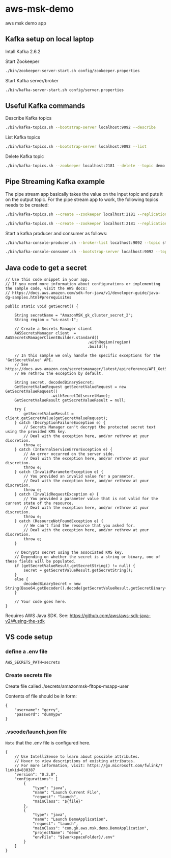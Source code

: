 # aws-msk-demo
aws msk demo app

## Kafka setup on local laptop

Intall Kafka 2.6.2

Start Zookeeper

```bash
./bin/zookeeper-server-start.sh config/zookeeper.properties
```

Start Kafka server/broker
```bash
./bin/kafka-server-start.sh config/server.properties
```

## Useful Kafka commands

Describe Kafka topics
```bash
./bin/kafka-topics.sh --bootstrap-server localhost:9092 --describe
```

List Kafka topics
```bash
./bin/kafka-topics.sh --bootstrap-server localhost:9092 --list
```

Delete Kafka topic
```bash
./bin/kafka-topics.sh --zookeeper localhost:2181 --delete --topic demo
```

## Pipe Streaming Kafka example 

The pipe stream app basically takes the value on the input topic and puts it on the output topic.
For the pipe stream app to work, the following topics needs to be created:

```bash
./bin/kafka-topics.sh --create --zookeeper localhost:2181 --replication-factor 1 --partitions 1 --topic streams-pipe-input
```
```bash
./bin/kafka-topics.sh --create --zookeeper localhost:2181 --replication-factor 1 --partitions 1 --topic streams-pipe-output
```

Start a kafka producer and consumer as follows:

```bash
./bin/kafka-console-producer.sh --broker-list localhost:9092 --topic streams-pipe-input
```
```bash
./bin/kafka-console-consumer.sh --bootstrap-server localhost:9092 --topic streams-pipe-output --from-beginning
```

## Java code to get a secret

```
// Use this code snippet in your app.
// If you need more information about configurations or implementing the sample code, visit the AWS docs:
// https://docs.aws.amazon.com/sdk-for-java/v1/developer-guide/java-dg-samples.html#prerequisites

public static void getSecret() {

    String secretName = "AmazonMSK_gk_cluster_secret_2";
    String region = "us-east-1";

    // Create a Secrets Manager client
    AWSSecretsManager client  = AWSSecretsManagerClientBuilder.standard()
                                    .withRegion(region)
                                    .build();
    
    // In this sample we only handle the specific exceptions for the 'GetSecretValue' API.
    // See https://docs.aws.amazon.com/secretsmanager/latest/apireference/API_GetSecretValue.html
    // We rethrow the exception by default.
    
    String secret, decodedBinarySecret;
    GetSecretValueRequest getSecretValueRequest = new GetSecretValueRequest()
                    .withSecretId(secretName);
    GetSecretValueResult getSecretValueResult = null;

    try {
        getSecretValueResult = client.getSecretValue(getSecretValueRequest);
    } catch (DecryptionFailureException e) {
        // Secrets Manager can't decrypt the protected secret text using the provided KMS key.
        // Deal with the exception here, and/or rethrow at your discretion.
        throw e;
    } catch (InternalServiceErrorException e) {
        // An error occurred on the server side.
        // Deal with the exception here, and/or rethrow at your discretion.
        throw e;
    } catch (InvalidParameterException e) {
        // You provided an invalid value for a parameter.
        // Deal with the exception here, and/or rethrow at your discretion.
        throw e;
    } catch (InvalidRequestException e) {
        // You provided a parameter value that is not valid for the current state of the resource.
        // Deal with the exception here, and/or rethrow at your discretion.
        throw e;
    } catch (ResourceNotFoundException e) {
        // We can't find the resource that you asked for.
        // Deal with the exception here, and/or rethrow at your discretion.
        throw e;
    }

    // Decrypts secret using the associated KMS key.
    // Depending on whether the secret is a string or binary, one of these fields will be populated.
    if (getSecretValueResult.getSecretString() != null) {
        secret = getSecretValueResult.getSecretString();
    }
    else {
        decodedBinarySecret = new String(Base64.getDecoder().decode(getSecretValueResult.getSecretBinary()).array());
    }

    // Your code goes here.
}
```

Requires AWS Java SDK.  See: https://github.com/aws/aws-sdk-java-v2/#using-the-sdk


## VS code setup

### define a .env file

```
AWS_SECRETS_PATH=secrets
```

### Create secrets file

Create file called ./secrets/amazonmsk-fltops-msapp-user

Contents of file should be in form:

```
{
    "username": "gerry",
    "password": "dummypw"
}
```

### .vscode/launch.json file

`Note` that the .env file is configured here.

```
{
    // Use IntelliSense to learn about possible attributes.
    // Hover to view descriptions of existing attributes.
    // For more information, visit: https://go.microsoft.com/fwlink/?linkid=830387
    "version": "0.2.0",
    "configurations": [
        {
            "type": "java",
            "name": "Launch Current File",
            "request": "launch",
            "mainClass": "${file}"
        },
        {
            "type": "java",
            "name": "Launch DemoApplication",
            "request": "launch",
            "mainClass": "com.gk.aws.msk.demo.DemoApplication",
            "projectName": "demo",
            "envFile": "${workspaceFolder}/.env"
        }
    ]
}
```